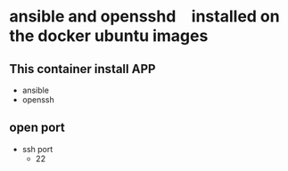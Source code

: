 # ansible and opensshd　installed on the docker ubuntu images

## This container install APP
- ansible
- openssh

## open port
- ssh port
  - 22
